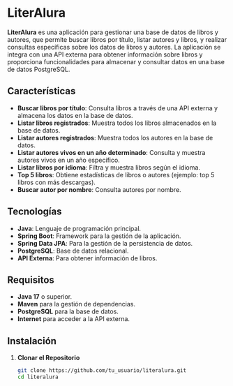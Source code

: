 # LiterAlura

**LiterAlura** es una aplicación para gestionar una base de datos de libros y autores, que permite buscar libros por título, listar autores y libros, y realizar consultas específicas sobre los datos de libros y autores. La aplicación se integra con una API externa para obtener información sobre libros y proporciona funcionalidades para almacenar y consultar datos en una base de datos PostgreSQL.

## Características

- **Buscar libros por título**: Consulta libros a través de una API externa y almacena los datos en la base de datos.
- **Listar libros registrados**: Muestra todos los libros almacenados en la base de datos.
- **Listar autores registrados**: Muestra todos los autores en la base de datos.
- **Listar autores vivos en un año determinado**: Consulta y muestra autores vivos en un año específico.
- **Listar libros por idioma**: Filtra y muestra libros según el idioma.
- **Top 5 libros**: Obtiene estadísticas de libros o autores (ejemplo: top 5 libros con más descargas).
- **Buscar autor por nombre**: Consulta autores por nombre.


## Tecnologías

- **Java**: Lenguaje de programación principal.
- **Spring Boot**: Framework para la gestión de la aplicación.
- **Spring Data JPA**: Para la gestión de la persistencia de datos.
- **PostgreSQL**: Base de datos relacional.
- **API Externa**: Para obtener información de libros.

## Requisitos

- **Java 17** o superior.
- **Maven** para la gestión de dependencias.
- **PostgreSQL** para la base de datos.
- **Internet** para acceder a la API externa.

## Instalación

1. **Clonar el Repositorio**

   ```bash
   git clone https://github.com/tu_usuario/literalura.git
   cd literalura
